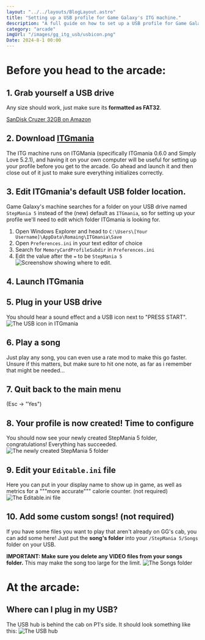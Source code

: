 ```yaml
---
layout: "../../layouts/BlogLayout.astro"
title: "Setting up a USB profile for Game Galaxy's ITG machine."
description: "A full guide on how to set up a USB profile for Game Galaxy's ITG machine."
category: "arcade"
imgUrl: "/images/gg_itg_usb/usbicon.png"
Date: 2024-8-1 00:00
---
```


# Before you head to the arcade:

## 1. Grab yourself a USB drive

Any size should work, just make sure its **formatted as FAT32**.

[SanDisk Cruzer 32GB on Amazon](https://www.amazon.com/gp/product/B007YX9O9E)

## 2. Download [ITGmania](https://itgmania.com)

The ITG machine runs on ITGMania (specifically ITGmania 0.6.0 and Simply Love 5.2.1), and having it on your own computer will be useful for setting up your profile before you get to the arcade. Go ahead and launch it and then close out of it just to make sure everything initializes correctly.

## 3. Edit ITGmania's default USB folder location.

Game Galaxy's machine searches for a folder on your USB drive named `StepMania 5` instead of the (new) default as `ITGmania`, so for setting up your profile we'll need to edit which folder ITGmania is looking for.

1. Open Windows Explorer and head to `C:\Users\[Your Username]\AppData\Romaing\ITGmania\Save`
2. Open `Preferences.ini` in your text editor of choice
3. Search for `MemoryCardProfileSubdir` in `Preferences.ini`
4. Edit the value after the `=` to be `StepMania 5`
   ![Screenshow showing where to edit.](/images/gg_itg_usb/memcard.png)

## 4. Launch ITGmania

## 5. Plug in your USB drive

You should hear a sound effect and a USB icon next to "PRESS START".
![The USB icon in ITGmania](/images/gg_itg_usb/usbicon.png)

## 6. Play a song

Just play any song, you can even use a rate mod to make this go faster. Unsure if this matters, but make sure to hit one note, as far as i remember that might be needed...

## 7. Quit back to the main menu

(Esc -> "Yes")

## 8. Your profile is now created! Time to configure

You should now see your newly created StepMania 5 folder, congratulations! Everything has succeeded.
![The newly created StepMania 5 folder](/images/gg_itg_usb/sm5folder.png)

## 9. Edit your `Editable.ini` file

Here you can put in your display name to show up in game, as well as metrics for a """more accurate""" calorie counter. (not required)
![The Editable.ini file](/images/gg_itg_usb/editable.png)

## 10. Add some custom songs! (not required)

If you have some files you want to play that aren't already on GG's cab, you can add some here! Just put the **song's folder** into your `/StepMania 5/Songs` folder on your USB.

**IMPORTANT: Make sure you delete any VIDEO files from your songs folder.** This may make the song too large for the limit.
![The Songs folder](/images/gg_itg_usb/songsfolder.png)

# At the arcade:

## Where can I plug in my USB?

The USB hub is behind the cab on P1's side. It should look something like this:
![The USB hub](/images/gg_itg_usb/usbhubpic.png)
